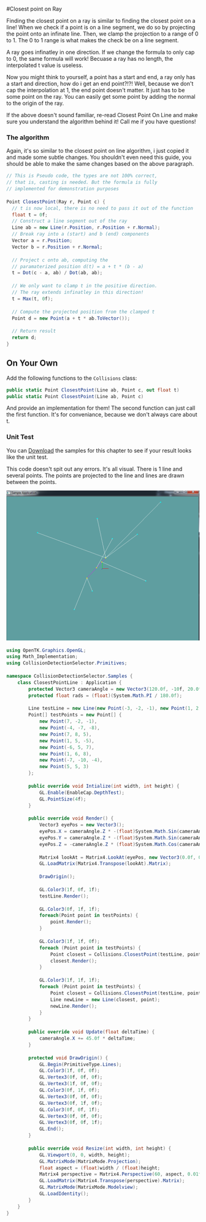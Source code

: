 #Closest point on Ray

Finding the closest point on a ray is similar to finding the closest point on a line! When we check if a point is on a line segment, we do so by projecting the point onto an infinate line. Then, we clamp the projection to a range of 0 to 1. The 0 to 1 range is what makes the check be on a line segment.

A ray goes infinatley in one direction. If we change the formula to only cap to 0, the same formula will work! Becuase a ray has no length, the interpolated t value is useless.

Now you might think to yourself, a point has a start and end, a ray only has a start and direction, how do i get an end point?!?! Well, because we don't cap the interpolation at 1, the end point doesn't matter. It just has to be some point on the ray. You can easily get some point by adding the normal to the origin of the ray.

If the above doesn't sound familiar, re-read Closest Point On Line and make sure you understand the algorithm behind it! Call me if you have questions!

### The algorithm

Again, it's so similar to the closest point on line algorithm, i just copied it and made some subtle changes. You shouldn't even need this guide, you should be able to make the same changes based on the above paragraph.

```cs
// This is Pseudo code, the types are not 100% correct,
// that is, casting is needed. But the formula is fully 
// implemented for demonstration purposes

Point ClosestPoint(Ray r, Point c) {
  // t is now local, there is no need to pass it out of the function
  float t = 0f;
  // Construct a line segment out of the ray
  Line ab = new Line(r.Position, r.Position + r.Normal);
  // Break ray into a (start) and b (end) components
  Vector a = r.Position;
  Vector b = r.Position + r.Normal;
  
  // Project c onto ab, computing the 
  // paramaterized position d(t) = a + t * (b - a)
  t = Dot(c - a, ab) / Dot(ab, ab);
  
  // We only want to clamp t in the positive direction.
  // The ray extends infinatley in this direction!
  t = Max(t, 0f);
  
  // Compute the projected position from the clamped t
  Point d = new Point(a + t * ab.ToVector());
  
  // Return result
  return d;
}
```

## On Your Own

Add the following functions to the ```Collisions``` class:

```cs
public static Point ClosestPoint(Line ab, Point c, out float t)
public static Point ClosestPoint(Line ab, Point c)
```

And provide an implementation for them! The second function can just call the first function. It's for conveniance, because we don't always care about t.

### Unit Test

You can [Download](../Samples/CollisionLine.rar) the samples for this chapter to see if your result looks like the unit test.

This code doesn't spit out any errors. It's all visual. There is 1 line and several points. The points are projected to the line and lines are drawn between the points.

![UNIT](closest_point_to_line_02.png)

```cs
using OpenTK.Graphics.OpenGL;
using Math_Implementation;
using CollisionDetectionSelector.Primitives;

namespace CollisionDetectionSelector.Samples {
    class ClosestPointLine : Application {
        protected Vector3 cameraAngle = new Vector3(120.0f, -10f, 20.0f);
        protected float rads = (float)(System.Math.PI / 180.0f);

        Line testLine = new Line(new Point(-3, -2, -1), new Point(1, 2, 3));
        Point[] testPoints = new Point[] {
            new Point(7, -2, -1),
            new Point(-4, -7, -8),
            new Point(7, 8, 5),
            new Point(1, 5, -5),
            new Point(-6, 5, 7),
            new Point(1, 6, 8),
            new Point(-7, -10, -4),
            new Point(5, 5, 3)
        };

        public override void Intialize(int width, int height) {
            GL.Enable(EnableCap.DepthTest);
            GL.PointSize(4f);
        }

        public override void Render() {
            Vector3 eyePos = new Vector3();
            eyePos.X = cameraAngle.Z * -(float)System.Math.Sin(cameraAngle.X * rads * (float)System.Math.Cos(cameraAngle.Y * rads));
            eyePos.Y = cameraAngle.Z * -(float)System.Math.Sin(cameraAngle.Y * rads);
            eyePos.Z = -cameraAngle.Z * (float)System.Math.Cos(cameraAngle.X * rads * (float)System.Math.Cos(cameraAngle.Y * rads));

            Matrix4 lookAt = Matrix4.LookAt(eyePos, new Vector3(0.0f, 0.0f, 0.0f), new Vector3(0.0f, 1.0f, 0.0f));
            GL.LoadMatrix(Matrix4.Transpose(lookAt).Matrix);

            DrawOrigin();

            GL.Color3(1f, 0f, 1f);
            testLine.Render();

            GL.Color3(0f, 1f, 1f);
            foreach(Point point in testPoints) {
                point.Render();
            }

            GL.Color3(1f, 1f, 0f);
            foreach (Point point in testPoints) {
                Point closest = Collisions.ClosestPoint(testLine, point);
                closest.Render();
            }

            GL.Color3(1f, 1f, 1f);
            foreach (Point point in testPoints) {
                Point closest = Collisions.ClosestPoint(testLine, point);
                Line newLine = new Line(closest, point);
                newLine.Render();
            }
        }

        public override void Update(float deltaTime) {
            cameraAngle.X += 45.0f * deltaTime;
        }

        protected void DrawOrigin() {
            GL.Begin(PrimitiveType.Lines);
            GL.Color3(1f, 0f, 0f);
            GL.Vertex3(0f, 0f, 0f);
            GL.Vertex3(1f, 0f, 0f);
            GL.Color3(0f, 1f, 0f);
            GL.Vertex3(0f, 0f, 0f);
            GL.Vertex3(0f, 1f, 0f);
            GL.Color3(0f, 0f, 1f);
            GL.Vertex3(0f, 0f, 0f);
            GL.Vertex3(0f, 0f, 1f);
            GL.End();
        }

        public override void Resize(int width, int height) {
            GL.Viewport(0, 0, width, height);
            GL.MatrixMode(MatrixMode.Projection);
            float aspect = (float)width / (float)height;
            Matrix4 perspective = Matrix4.Perspective(60, aspect, 0.01f, 1000.0f);
            GL.LoadMatrix(Matrix4.Transpose(perspective).Matrix);
            GL.MatrixMode(MatrixMode.Modelview);
            GL.LoadIdentity();
        }
    }
}
```